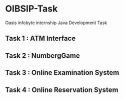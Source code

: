 # OIBSIP-Task
Oasis infobyte internship Java Development Task 

## Task 1 : ATM Interface
## Task 2 : NumbergGame
## Task 3 : Online Examination System
## Task 4 : Online Reservation System

